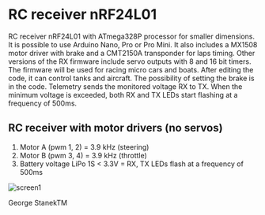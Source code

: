 # RC receiver nRF24L01 
RC receiver nRF24L01 with ATmega328P processor for smaller dimensions. It is possible to use Arduino Nano, Pro or Pro Mini.
It also includes a MX1508 motor driver with brake and a CMT2150A transponder for laps timing.
Other versions of the RX firmware include servo outputs with 8 and 16 bit timers.
The firmware will be used for racing micro cars and boats.
After editing the code, it can control tanks and aircraft.
The possibility of setting the brake is in the code.
Telemetry sends the monitored voltage RX to TX. When the minimum voltage is exceeded, both RX and TX LEDs start flashing at a frequency of 500ms. 

## RC receiver with motor drivers (no servos)
1. Motor A (pwm 1, 2) = 3.9 kHz (steering) 
2. Motor B (pwm 3, 4) = 3.9 kHz (throttle)
3. Battery voltage LiPo 1S < 3.3V = RX, TX LEDs flash at a frequency of 500ms

![screen1](https://github.com/stanekTM/RC_RX_nRF24L01_Lite_Telemetry_Motor_Driver_Servo/blob/master/RC_RX_nRF24L01_Lite_Telemetry_Motor_Driver/RC_RX_nRF24L01_Lite_Telemetry_Motor_Driver.PNG)

George StanekTM
